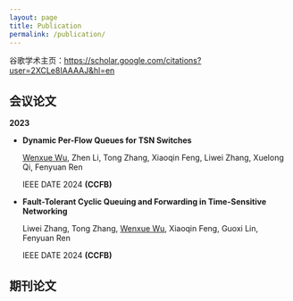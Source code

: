 ```yaml
---
layout: page
title: Publication
permalink: /publication/
---
```


谷歌学术主页：https://scholar.google.com/citations?user=2XCLe8IAAAAJ&hl=en

## 会议论文

**2023**

 * __Dynamic Per-Flow Queues for TSN Switches__

    <u>Wenxue Wu</u>, Zhen Li, Tong Zhang, Xiaoqin Feng, Liwei Zhang, Xuelong Qi, Fenyuan Ren

    IEEE DATE 2024  __(CCFB)__

 * __Fault-Tolerant Cyclic Queuing and Forwarding in Time-Sensitive Networking__

    Liwei Zhang, Tong Zhang, <u>Wenxue Wu</u>, Xiaoqin Feng, Guoxi Lin, Fenyuan Ren

    IEEE DATE 2024  __(CCFB)__

## 期刊论文


